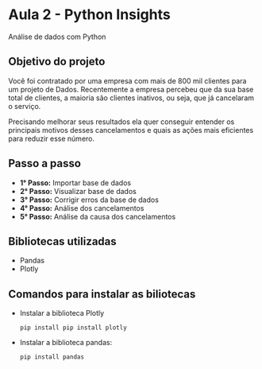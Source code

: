 # Aula 2 - Python Insights
Análise de dados com Python

## Objetivo do projeto
Você foi contratado por uma empresa com mais de 800 mil clientes para um projeto de Dados. Recentemente a empresa percebeu que da sua base total de clientes, a maioria são clientes inativos, ou seja, que já cancelaram o serviço.

Precisando melhorar seus resultados ela quer conseguir entender os principais motivos desses cancelamentos e quais as ações mais eficientes para reduzir esse número.

## Passo a passo
- **1° Passo:** Importar base de dados
- **2° Passo:** Visualizar base de dados
- **3° Passo:** Corrigir erros da base de dados
- **4° Passo:** Análise dos cancelamentos
- **5° Passo:** Análise da causa dos cancelamentos

## Bibliotecas utilizadas
- Pandas
- Plotly 

## Comandos para instalar as biliotecas
- Instalar a biblioteca Plotly 
    ```
    pip install pip install plotly
    ```
- Instalar a biblioteca pandas:
    ```
    pip install pandas
    ```
